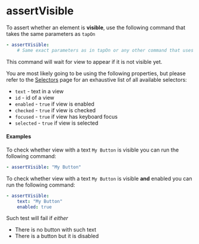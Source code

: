 # assertVisible

To assert whether an element is **visible**, use the following command that takes the same parameters as `tapOn`

```yaml
- assertVisible:
    # Same exact parameters as in tapOn or any other command that uses selectors
```

This command will wait for view to appear if it is not visible yet.

You are most likely going to be using the following properties, but please refer to the [Selectors](../selectors.md) page for an exhaustive list of all available selectors:

* `text` - text in a view
* `id` - id of a view
* `enabled` - `true` if view is enabled
* `checked` - `true` if view is checked
* `focused` - `true` if view has keyboard focus
* `selected` - `true` if view is selected

#### Examples

To check whether view with a text `My Button` is visible you can run the following command:

```yaml
- assertVisible: "My Button"
```

To check whether view with a text `My Button` is visible **and** enabled you can run the following command:

```yaml
- assertVisible:
    text: "My Button"
    enabled: true
```

Such test will fail if _either_

* There is no button with such text
* There is a button but it is disabled
